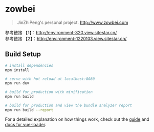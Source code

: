 # zowbei

> JinZhiPeng's personal project. http://www.zowbei.com  
>
参考链接 【1】：http://environment-320.view.sitestar.cn/  
参考链接 【2】：http://environment-1220103.view.sitestar.cn/ 

## Build Setup

``` bash
# install dependencies
npm install

# serve with hot reload at localhost:8080
npm run dev

# build for production with minification
npm run build

# build for production and view the bundle analyzer report
npm run build --report
```

For a detailed explanation on how things work, check out the [guide](http://vuejs-templates.github.io/webpack/) and [docs for vue-loader](http://vuejs.github.io/vue-loader).
